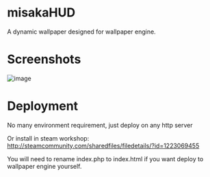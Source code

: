 # misakaHUD
A dynamic wallpaper designed for wallpaper engine.

# Screenshots
![image](https://user-images.githubusercontent.com/15797507/33792223-19f0122a-dcd5-11e7-8f60-62ec22f86176.png)

# Deployment
No many environment requirement, just deploy on any http server

Or install in steam workshop: http://steamcommunity.com/sharedfiles/filedetails/?id=1223069455

You will need to rename index.php to index.html if you want deploy to wallpaper engine yourself.
